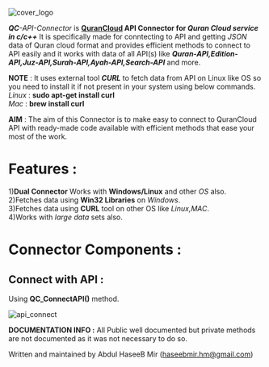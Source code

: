 ![cover_logo](https://github.com/haseeb-heaven/QC-API-Connector/blob/master/resources/quran_cloud.jpg?raw=true "")

**_QC_**_-API-Connector_ is **[QuranCloud](https://alquran.cloud/) API Connector for _Quran Cloud service in c/c++_**
It is specifically made for conntecting to API and getting _JSON_ data of Quran cloud format and provides efficient methods to
connect to API easily and it works with data of all API(s) like **_Quran-API,Edition-API,Juz-API,Surah-API,Ayah-API,Search-API_** and more.

**NOTE** : It uses external tool **_CURL_** to fetch data from API on Linux like OS so you need to install it if not present in your system using below commands.
_Linux_ : **sudo apt-get install curl**</br>
_Mac_ : **brew install curl**</br>

**AIM** : The aim of this Connector is to make easy to connect to QuranCloud API with ready-made code available with efficient methods that ease your most of the work.</br>

# Features :
1)**Dual Connector** Works with **Windows/Linux** and other _OS_ also.</br>
2)Fetches data using **Win32 Libraries** on _Windows_.</br>
3)Fetches data using **CURL** tool on other OS like _Linux,MAC_.</br>
4)Works with _large data_ sets also.</br>

# Connector Components :

## Connect with API : 

Using **QC_ConnectAPI()** method.

![api_connect](https://github.com/haseeb-heaven/QuranCloud-API-Connector/blob/master/resources/api_connect.jpg?raw=true "")


**DOCUMENTATION INFO :**
All Public  well documented but private methods are not documented as it was not necessary to do so.

Written and maintained by Abdul HaseeB Mir (haseebmir.hm@gmail.com)
